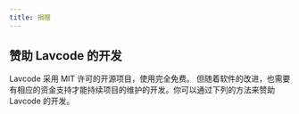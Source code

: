 ```yaml
---
title: 捐赠
---
```


## 赞助 Lavcode 的开发

Lavcode 采用 MIT 许可的开源项目，使用完全免费。 但随着软件的改进，也需要有相应的资金支持才能持续项目的维护的开发。你可以通过下列的方法来赞助 Lavcode 的开发。

<ClientOnly>
  <Donate />
</ClientOnly>
